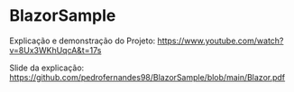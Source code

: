 # BlazorSample

Explicação e demonstração do Projeto:
https://www.youtube.com/watch?v=8Ux3WKhUqcA&t=17s

Slide da explicação: https://github.com/pedrofernandes98/BlazorSample/blob/main/Blazor.pdf



